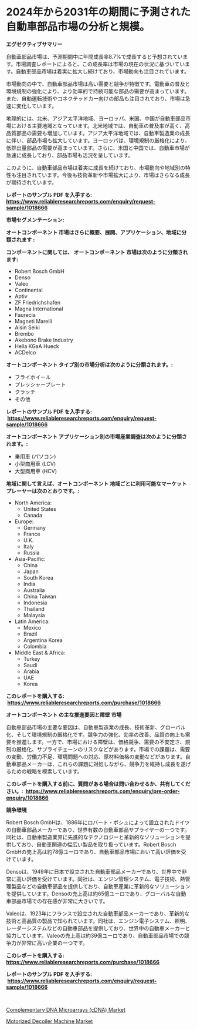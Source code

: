 <p><h1>2024年から2031年の期間に予測された自動車部品市場の分析と規模。</h1></p><p><strong>エグゼクティブサマリー</strong></p>
<p><p>自動車部品市場は、予測期間中に年間成長率8.7%で成長すると予想されています。市場調査レポートによると、この成長率は市場の現在の状況に基づいています。自動車部品市場は着実に拡大し続けており、市場動向も注目されています。</p><p>市場動向の中で、自動車部品市場は高い需要と競争が特徴です。電動車の普及と環境規制の強化により、より効率的で持続可能な部品の需要が高まっています。また、自動運転技術やコネクテッドカー向けの部品も注目されており、市場は急速に変化しています。</p><p>地理的には、北米、アジア太平洋地域、ヨーロッパ、米国、中国が自動車部品市場における主要地域となっています。北米地域では、自動車の普及率が高く、高品質部品の需要も増加しています。アジア太平洋地域では、自動車製造業の成長に伴い、部品市場も拡大しています。ヨーロッパは、環境規制の厳格化により、低排出量部品の需要が高まっています。さらに、米国と中国では、自動車市場が急速に成長しており、部品市場も活況を呈しています。</p><p>このように、自動車部品市場は着実に成長を続けており、市場動向や地域別の特性も注目されています。今後も技術革新や市場拡大により、市場はさらなる成長が期待されています。</p></p>
<p><strong>レポートのサンプル PDF を入手する: <a href="https://www.reliableresearchreports.com/enquiry/request-sample/1018666">https://www.reliableresearchreports.com/enquiry/request-sample/1018666</a></strong></p>
<p><strong>市場セグメンテーション:</strong></p>
<p><strong> オートコンポーネント 市場はさらに概要、展開、アプリケーション、地域に分類されます :</strong></p>
<p><strong>コンポーネントに関しては、 オートコンポーネント 市場は次のように分類されます: &nbsp;</strong></p>
<p><ul><li>Robert Bosch GmbH</li><li>Denso</li><li>Valeo</li><li>Continental</li><li>Aptiv</li><li>ZF Friedrichshafen</li><li>Magna International</li><li>Faurecia</li><li>Magneti Marelli</li><li>Aisin Seiki</li><li>Brembo</li><li>Akebono Brake Industry</li><li>Hella KGaA Hueck</li><li>ACDelco</li></ul></p>
<p><strong> オートコンポーネント タイプ別の市場分析は次のように分類されます。:</strong></p>
<p><ul><li>フライホイール</li><li>プレッシャープレート</li><li>クラッチ</li><li>その他</li></ul></p>
<p><strong>レポートのサンプル PDF を入手する: &nbsp;<a href="https://www.reliableresearchreports.com/enquiry/request-sample/1018666">https://www.reliableresearchreports.com/enquiry/request-sample/1018666</a></strong></p>
<p><strong> オートコンポーネント アプリケーション別の市場産業調査は次のように分類されます。:</strong></p>
<p><ul><li>乗用車 (パソコン)</li><li>小型商用車 (LCV)</li><li>大型商用車 (HCV)</li></ul></p>
<p><strong>地域に関して言えば、オートコンポーネント 地域ごとに利用可能なマーケットプレーヤーは次のとおりです。:</strong></p>
<p><ul>
    <li>
        North America:
        <ul>
            <li>United States</li>
            <li>Canada</li>
        </ul>
    </li>
    <li>
        Europe:
        <ul>
            <li>Germany</li>
            <li>France</li>
            <li>U.K.</li>
            <li>Italy</li>
            <li>Russia</li>
        </ul>
    </li>
    <li>
        Asia-Pacific:
        <ul>
            <li>China</li>
            <li>Japan</li>
            <li>South Korea</li>
            <li>India</li>
            <li>Australia</li>
            <li>China Taiwan</li>
            <li>Indonesia</li>
            <li>Thailand</li>
            <li>Malaysia</li>
        </ul>
    </li>
    <li>
        Latin America:
        <ul>
            <li>Mexico</li>
            <li>Brazil</li>
            <li>Argentina Korea</li>
            <li>Colombia</li>
        </ul>
    </li>
    <li>
        Middle East & Africa:
        <ul>
            <li>Turkey</li>
            <li>Saudi</li>
            <li>Arabia</li>
            <li>UAE</li>
            <li>Korea</li>
        </ul>
    </li>
    </ul></p>
<p><strong>このレポートを購入する: &nbsp;<a href="https://www.reliableresearchreports.com/purchase/1018666">https://www.reliableresearchreports.com/purchase/1018666</a></strong></p>
<p><strong>オートコンポーネント の主な推進要因と障壁 市場</strong></p>
<p><p>自動車部品市場の主要な要因は、自動車製造業の成長、技術革新、グローバル化、そして環境規制の厳格化です。競争力の強化、効率の改善、品質の向上も需要を推進します。一方で、市場における障壁は、価格競争、需要の不安定さ、規制の厳格化、サプライチェーンのリスクなどがあります。市場での課題は、需要の変動、労働力不足、環境問題への対応、原材料価格の変動などがあります。自動車部品メーカーは、これらの課題に対処しながら、競争力を維持し成長を遂げるための戦略を模索しています。</p></p>
<p><strong>このレポートを購入する前に、質問がある場合は問い合わせるか、共有してください。:&nbsp; <a href="https://www.reliableresearchreports.com/enquiry/pre-order-enquiry/1018666">https://www.reliableresearchreports.com/enquiry/pre-order-enquiry/1018666</a></strong></p>
<p><strong>競争環境</strong></p>
<p><p>Robert Bosch GmbHは、1886年にロバート・ボシュによって設立されたドイツの自動車部品メーカーであり、世界有数の自動車部品サプライヤーの一つです。同社は、自動車製造業界に先進的なテクノロジーと革新的なソリューションを提供しており、自動車関連の幅広い製品を取り扱っています。Robert Bosch GmbHの売上高は約78億ユーロであり、自動車部品市場において高い評価を受けています。</p><p>Densoは、1949年に日本で設立された自動車部品メーカーであり、世界中で非常に高い評価を受けています。同社は、エンジン管理システム、電子技術、熱管理製品などの自動車部品を提供しており、自動車産業に革新的なソリューションを提供しています。Densoの売上高は約65億ユーロであり、グローバルな自動車部品市場での存在感が非常に大きいです。</p><p>Valeoは、1923年にフランスで設立された自動車部品メーカーであり、革新的な技術と高品質の製品で知られています。同社は、エンジン電子システム、照明、レーダーシステムなどの自動車部品を提供しており、世界中の自動車メーカーと協力しています。Valeoの売上高は約39億ユーロであり、自動車部品市場での競争力が非常に高い企業の一つです。</p></p>
<p><strong>このレポートを購入する: &nbsp; <a href="https://www.reliableresearchreports.com/purchase/1018666">https://www.reliableresearchreports.com/purchase/1018666</a></strong></p>
<p><strong>レポートのサンプル PDF を入手する: &nbsp;<a href="https://www.reliableresearchreports.com/enquiry/request-sample/1018666">https://www.reliableresearchreports.com/enquiry/request-sample/1018666</a></strong><strong></strong></p>
<p>&nbsp;</p>
<p><p><a href="https://gratis-rainforest-2ca.notion.site/Complementary-DNA-Microarrays-cDNA-Market-Size-Share-Trends-Analysis-Report-By-Application-Reg-e77d4f7855fa46a8861dbf8c1649a48d">Complementary DNA Microarrays (cDNA) Market</a></p><p><a href="https://metal-farmhouse-e95.notion.site/Motorized-Decoiler-Machine-Market-with-the-goal-of-estimating-the-market-size-and-future-growth-pote-9a37e2e8155449ffb5f95e3ef24798c9">Motorized Decoiler Machine Market</a></p></p>